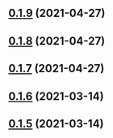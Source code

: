 ## [0.1.9](https://github.com/EnessenE/ERIKBot/compare/v0.1.8...v0.1.9) (2021-04-27)



## [0.1.8](https://github.com/EnessenE/ERIKBot/compare/v0.1.7...v0.1.8) (2021-04-27)



## [0.1.7](https://github.com/EnessenE/ERIKBot/compare/v0.1.6...v0.1.7) (2021-04-27)



## [0.1.6](https://github.com/EnessenE/ERIKBot/compare/v0.1.5...v0.1.6) (2021-03-14)



## [0.1.5](https://github.com/EnessenE/ERIKBot/compare/v0.1.4...v0.1.5) (2021-03-14)



